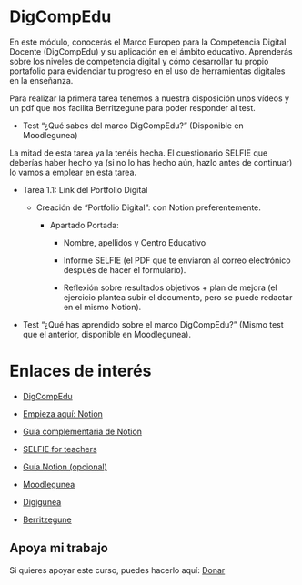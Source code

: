 # DigCompEdu
En este módulo, conocerás el Marco Europeo para la Competencia Digital Docente (DigCompEdu) y su aplicación en el ámbito educativo. Aprenderás sobre los niveles de competencia digital y cómo desarrollar tu propio portafolio para evidenciar tu progreso en el uso de herramientas digitales en la enseñanza.

Para realizar la primera tarea tenemos a nuestra disposición unos vídeos y un pdf que nos facilita Berritzegune para poder responder al test.

- Test “¿Qué sabes del marco DigCompEdu?” (Disponible en Moodlegunea)

La mitad de esta tarea ya la tenéis hecha. El cuestionario SELFIE que deberías haber hecho ya (si no lo has hecho aún, hazlo antes de continuar) lo vamos a emplear en esta tarea.

- Tarea 1.1: Link del Portfolio Digital

    - Creación de “Portfolio Digital”: con Notion preferentemente.

      - Apartado Portada:

        - Nombre, apellidos y Centro Educativo
        
        - Informe SELFIE (el PDF que te enviaron al correo electrónico después de hacer el formulario).
        
        - Reflexión sobre resultados objetivos + plan de mejora (el ejercicio plantea subir el documento, pero se puede redactar en el mismo Notion).

- Test “¿Qué has aprendido sobre el marco DigCompEdu?” (Mismo test que el anterior, disponible en Moodlegunea).

# Enlaces de interés
- <a href="https://digigunea.euskadi.eus/es/digcompedu1">DigCompEdu</a>

- <a href="https://drive.google.com/file/d/1KQmeATKyRw3WO3xhXYZCGueQrcsQV_nM/view?usp=sharing">Empieza aquí: Notion</a>

- <a href="https://drive.google.com/file/d/19khFziNFQ3iyyZQqh3x6fsLdluD6DkM_/view?usp=sharing">Guía complementaria de Notion</a>

- <a href="https://education.ec.europa.eu/es/selfie-for-teachers">SELFIE for teachers</a>

- <a href="https://www.notion.com/es-es/help/guides">Guía Notion (opcional)</a>

- <a href="https://moodlegune.hezkuntza.net/?lang=es">Moodlegunea</a>

- <a href="https://digigunea.euskadi.eus/es/hasiera">Digigunea</a>

- <a href="http://a01.berritzeguneak.net/eu/">Berritzegune</a>

## Apoya mi trabajo
Si quieres apoyar este curso, puedes hacerlo aquí: [Donar](https://paypal.me/eriksenwolf?locale.x=es_ES&country.x=ES)
